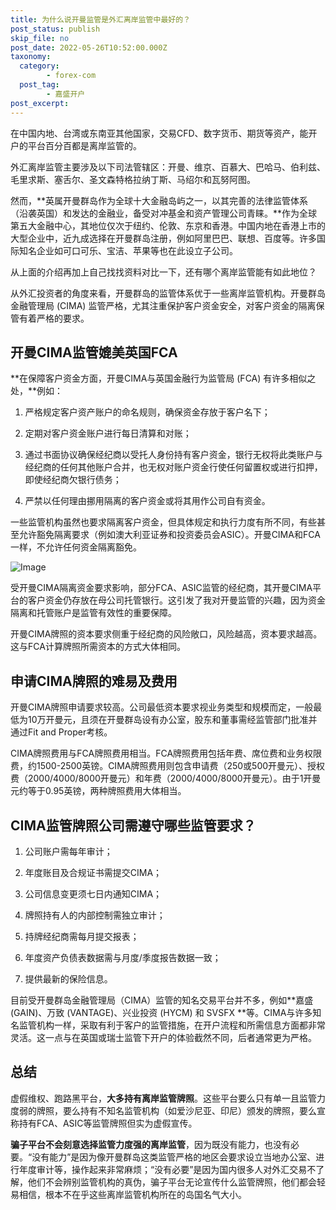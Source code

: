 ```yaml
---
title: 为什么说开曼监管是外汇离岸监管中最好的？
post_status: publish
skip_file: no
post_date: 2022-05-26T10:52:00.000Z
taxonomy:
  category:
        - forex-com
  post_tag:
        - 嘉盛开户
post_excerpt: 
---
```

在中国内地、台湾或东南亚其他国家，交易CFD、数字货币、期货等资产，能开户的平台百分百都是离岸监管的。

外汇离岸监管主要涉及以下司法管辖区：开曼、维京、百慕大、巴哈马、伯利兹、毛里求斯、塞舌尔、圣文森特格拉纳丁斯、马绍尔和瓦努阿图。

然而，**英属开曼群岛作为全球十大金融岛屿之一，以其完善的法律监管体系（沿袭英国）和发达的金融业，备受对冲基金和资产管理公司青睐。**作为全球第五大金融中心，其地位仅次于纽约、伦敦、东京和香港。中国内地在香港上市的大型企业中，近九成选择在开曼群岛注册，例如阿里巴巴、联想、百度等。许多国际知名企业如可口可乐、宝洁、苹果等也在此设立子公司。

从上面的介绍再加上自己找找资料对比一下，还有哪个离岸监管能有如此地位？

从外汇投资者的角度来看，开曼群岛的监管体系优于一些离岸监管机构。开曼群岛金融管理局 (CIMA) 监管严格，尤其注重保护客户资金安全，对客户资金的隔离保管有着严格的要求。

## 开曼CIMA监管媲美英国FCA

**在保障客户资金方面，开曼CIMA与英国金融行为监管局 (FCA) 有许多相似之处，**例如：

1. 严格规定客户资产账户的命名规则，确保资金存放于客户名下；

1. 定期对客户资金账户进行每日清算和对账；

1. 通过书面协议确保经纪商以受托人身份持有客户资金，银行无权将此类账户与经纪商的任何其他账户合并，也无权对账户资金行使任何留置权或进行扣押，即使经纪商欠银行债务；

1. 严禁以任何理由挪用隔离的客户资金或将其用作公司自有资金。

一些监管机构虽然也要求隔离客户资金，但具体规定和执行力度有所不同，有些甚至允许豁免隔离要求（例如澳大利亚证券和投资委员会ASIC）。开曼CIMA和FCA一样，不允许任何资金隔离豁免。

![Image](https://prod-files-secure.s3.us-west-2.amazonaws.com/39ed1227-6d7d-4570-be36-9ccd4a2c4241/bd849744-3fcb-4a37-8312-357962c8f065/image.png?X-Amz-Algorithm=AWS4-HMAC-SHA256&X-Amz-Content-Sha256=UNSIGNED-PAYLOAD&X-Amz-Credential=ASIAZI2LB466R6VKCWN5%2F20250405%2Fus-west-2%2Fs3%2Faws4_request&X-Amz-Date=20250405T041350Z&X-Amz-Expires=3600&X-Amz-Security-Token=IQoJb3JpZ2luX2VjEKz%2F%2F%2F%2F%2F%2F%2F%2F%2F%2FwEaCXVzLXdlc3QtMiJGMEQCIESYBwAA2poYcTR8c8OVNPJboDTb2BoFrYINSCjiMMfpAiByArEMh9%2F2IV8m5RUzWElwYUt6pMTeslMlTNwE82Jd2ir%2FAwglEAAaDDYzNzQyMzE4MzgwNSIMT9ZfhL9w6F49eXRxKtwDzx4CtkS4kOToqlBbmbpyy7BSc2FoMHukarkwnCPMuYJyJ%2BozIF6DSKi0%2BAHCU7lVEiUfTwPtrOERapThJKJT41eo9Y%2Bk5w9u1AvXj9Pal99fXP4W5memGEUSd1Gz75rySFqaZOjDX%2Bedk1TMvLGqIYdfIN7tkKxN0qeI%2F0VTFWe0Pyxq45G5Rxnw0vxFn5MAp%2B9BSorrl6b7h7OaJ%2FDRcY8%2BkqgALEsSmaMeRG2Cg7AWDeVxNlItsLa581xudYqYID8DEZEvJParfrNhQmkPiPBSX12tYhSyGmBsmxc5FmvgAvaeMEGYXfkSWoDkxbSYp8EMsaBsGyP6en45cJwSMO6aAE9EMqYoxz42NZegjtXh2mgOVG0aMVjC0VP%2FWfhem2LGAQvlCp7Fd%2BOrS7t3%2Fx4ubW90fb623DI%2F8%2BetfpRq1%2BPbYYZOE8sP13aIpmQY5ojeKF8QkIuWArUSCpocnTwxo9juPefs1AQL4j5ym%2BXTGAMkr53RSW6%2BETvU5IdvzELTeX5zvGfpHh83uoUJz66tOf3bIRRLtxYZ5Nfkdpq7KdDAdeDCwuVgkuhIupYAWwfnqg7JhSNB4xJhg61foWBuRIQ6j2gwN83h2W02xqXY5L1OywNmKHqdpRwwp9XCvwY6pgEM06Le1bWIYX5d1rxCUFH7T5YzRVL%2FHh7F4W8nuuUTw%2FK%2Boo1R7WYAOcLM9cLi7%2Fkl%2FPA0PK29iiKwKLCRlLLZCH0py7K6qYKCMucbySSKzOY4b7KliCYfYIuIPMQD5oAx8hTlScUr572koUV%2Fpnc5hfrHvZNTkPvH3hIK9CsMkql7IRN4GOESJooPb7jUOdf5jc5MQrX0f4Xolkx9tb1G%2BsgGfAav&X-Amz-Signature=c22443d583281a8bd9de65662f795947116991a1d1d20adbe0f61fbda8b323af&X-Amz-SignedHeaders=host&x-id=GetObject)

受开曼CIMA隔离资金要求影响，部分FCA、ASIC监管的经纪商，其开曼CIMA平台的客户资金仍存放在母公司托管银行。这引发了我对开曼监管的兴趣，因为资金隔离和托管账户是监管有效性的重要保障。

开曼CIMA牌照的资本要求侧重于经纪商的风险敞口，风险越高，资本要求越高。这与FCA计算牌照所需资本的方式大体相同。

## **申请CIMA牌照的难易及费用**

开曼CIMA牌照申请要求较高。公司最低资本要求视业务类型和规模而定，一般最低为10万开曼元，且须在开曼群岛设有办公室，股东和董事需经监管部门批准并通过Fit and Proper考核。

CIMA牌照费用与FCA牌照费用相当。FCA牌照费用包括年费、席位费和业务权限费，约1500-2500英镑。CIMA牌照费用则包含申请费（250或500开曼元）、授权费（2000/4000/8000开曼元）和年费（2000/4000/8000开曼元）。由于1开曼元约等于0.95英镑，两种牌照费用大体相当。

## CIMA监管牌照公司需遵守哪些监管要求？

1. 公司账户需每年审计；

1. 年度账目及合规证书需提交CIMA；

1. 公司信息变更须七日内通知CIMA；

1. 牌照持有人的内部控制需独立审计；

1. 持牌经纪商需每月提交报表；

1. 年度资产负债表数据需与月度/季度报告数据一致；

1. 提供最新的保险信息。

目前受开曼群岛金融管理局（CIMA）监管的知名交易平台并不多，例如**嘉盛 (GAIN)、万致 (VANTAGE)、兴业投资 (HYCM) 和 SVSFX **等。CIMA与许多知名监管机构一样，采取有利于客户的监管措施，在开户流程和所需信息方面都非常灵活。这一点与在英国或瑞士监管下开户的体验截然不同，后者通常更为严格。

## 总结

虚假维权、跑路黑平台，**大多持有离岸监管牌照**。这些平台要么只有单一且监管力度弱的牌照，要么持有不知名监管机构（如爱沙尼亚、印尼）颁发的牌照，要么宣称持有FCA、ASIC等监管牌照但实为虚假宣传。

**骗子平台不会刻意选择监管力度强的离岸监管**，因为既没有能力，也没有必要。“没有能力”是因为像开曼群岛这类监管严格的地区会要求设立当地办公室、进行年度审计等，操作起来非常麻烦；“没有必要”是因为国内很多人对外汇交易不了解，他们不会辨别监管机构的真伪，骗子平台无论宣传什么监管牌照，他们都会轻易相信，根本不在乎这些离岸监管机构所在的岛国名气大小。